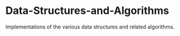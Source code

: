 # Data-Structures-and-Algorithms

Implementations of the various data structures and related algorithms.

